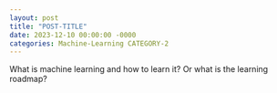 ```yaml
---
layout: post
title: "POST-TITLE"
date: 2023-12-10 00:00:00 -0000
categories: Machine-Learning CATEGORY-2
---
```

What is machine learning and how to learn it? Or what is the learning roadmap?